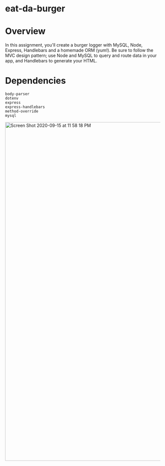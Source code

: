 # eat-da-burger

# Overview

In this assignment, you'll create a burger logger with MySQL, Node, Express, Handlebars and a homemade ORM (yum!). Be sure to follow the MVC design pattern; use Node and MySQL to query and route data in your app, and Handlebars to generate your HTML.

# Dependencies
    body-parser
    dotenv
    express
    express-handlebars
    method-override
    mysql

<img width="1094" alt="Screen Shot 2020-09-15 at 11 58 18 PM" src="https://user-images.githubusercontent.com/63895638/93303022-b10d5580-f7af-11ea-9dd0-593546215391.png">
